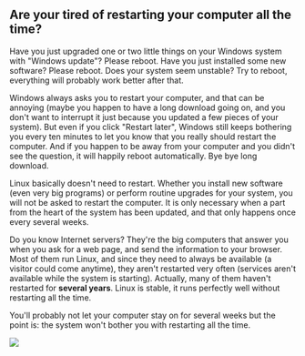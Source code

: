 <?php require("../../entete.php");?> <?php require("../../base.php");?> <?php require("../../fonctions.php");?>

<div id="corps">

<h2>Are your tired of restarting your computer all the time?</h2>

<p>Have you just upgraded one or two little things on your Windows 
system with "Windows update"? Please reboot. Have you just installed 
some new software? Please reboot. Does your system seem unstable? Try 
to reboot, everything will probably work better after that.</p>

<p>Windows always asks you to restart your computer, and that can be 
annoying (maybe you happen to have a long download going on, and you 
don't want to interrupt it just because you updated a few pieces of your 
system). But even if you click "Restart later", Windows still keeps 
bothering you every ten minutes to let you know that you really should 
restart the computer. And if you happen to be away from your computer
and you didn't see the question, it will happily reboot automatically.
Bye bye long download.</p>

<p>Linux basically doesn't need to restart. Whether you install new 
software (even very big programs) or perform routine upgrades for your 
system, you will not be asked to restart the computer. It is only 
necessary when a part from the heart of the system has been updated, and 
that only happens once every several weeks.</p>

<p>Do you know Internet servers? They're the big computers that answer 
you when you ask for a web page, and send the information to your 
browser. Most of them run Linux, and since they need to always be 
available (a visitor could come anytime), they aren't restarted very often 
(services aren't available while the system is starting). Actually, many 
of them haven't restarted for <b>several years</b>. Linux is stable, it 
runs perfectly well without restarting all the time.</p>

<p>You'll probably not let your computer stay on for several weeks but the 
point is: the system won't bother you with restarting all the time.</p>

<img src="Images/reboot_all_the_time_thumb.png" />

</div>
</body>
</html>
